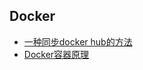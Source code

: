 **Docker**
---
  + [一种同步docker hub的方法](/doc/docker/docker-hub.md)
  + [Docker容器原理](/doc/docker/docker-what.md)